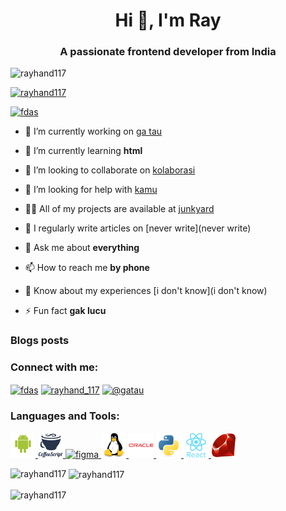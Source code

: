 <h1 align="center">Hi 👋, I'm Ray</h1>
<h3 align="center">A passionate frontend developer from India</h3>

<p align="left"> <img src="https://komarev.com/ghpvc/?username=rayhand117&label=Profile%20views&color=0e75b6&style=flat" alt="rayhand117" /> </p>

<p align="left"> <a href="https://github.com/ryo-ma/github-profile-trophy"><img src="https://github-profile-trophy.vercel.app/?username=rayhand117" alt="rayhand117" /></a> </p>

<p align="left"> <a href="https://twitter.com/fdas" target="blank"><img src="https://img.shields.io/twitter/follow/fdas?logo=twitter&style=for-the-badge" alt="fdas" /></a> </p>

- 🔭 I’m currently working on [ga tau](facebook.com)

- 🌱 I’m currently learning **html**

- 👯 I’m looking to collaborate on [kolaborasi](google.com)

- 🤝 I’m looking for help with [kamu](linkedin.com)

- 👨‍💻 All of my projects are available at [junkyard](junkyard)

- 📝 I regularly write articles on [never write](never write)

- 💬 Ask me about **everything**

- 📫 How to reach me **by phone**

- 📄 Know about my experiences [i don't know](i don't know)

- ⚡ Fun fact **gak lucu**

### Blogs posts
<!-- BLOG-POST-LIST:START -->
<!-- BLOG-POST-LIST:END -->

<h3 align="left">Connect with me:</h3>
<p align="left">
<a href="https://twitter.com/fdas" target="blank"><img align="center" src="https://raw.githubusercontent.com/rahuldkjain/github-profile-readme-generator/master/src/images/icons/Social/twitter.svg" alt="fdas" height="30" width="40" /></a>
<a href="https://instagram.com/rayhand_117" target="blank"><img align="center" src="https://raw.githubusercontent.com/rahuldkjain/github-profile-readme-generator/master/src/images/icons/Social/instagram.svg" alt="rayhand_117" height="30" width="40" /></a>
<a href="https://medium.com/@gatau" target="blank"><img align="center" src="https://raw.githubusercontent.com/rahuldkjain/github-profile-readme-generator/master/src/images/icons/Social/medium.svg" alt="@gatau" height="30" width="40" /></a>
</p>

<h3 align="left">Languages and Tools:</h3>
<p align="left"> <a href="https://developer.android.com" target="_blank" rel="noreferrer"> <img src="https://raw.githubusercontent.com/devicons/devicon/master/icons/android/android-original-wordmark.svg" alt="android" width="40" height="40"/> </a> <a href="https://offeescript.org" target="_blank" rel="noreferrer"> <img src="https://raw.githubusercontent.com/devicons/devicon/master/icons/coffeescript/coffeescript-original-wordmark.svg" alt="coffeescript" width="40" height="40"/> </a> <a href="https://www.figma.com/" target="_blank" rel="noreferrer"> <img src="https://www.vectorlogo.zone/logos/figma/figma-icon.svg" alt="figma" width="40" height="40"/> </a> <a href="https://www.linux.org/" target="_blank" rel="noreferrer"> <img src="https://raw.githubusercontent.com/devicons/devicon/master/icons/linux/linux-original.svg" alt="linux" width="40" height="40"/> </a> <a href="https://www.oracle.com/" target="_blank" rel="noreferrer"> <img src="https://raw.githubusercontent.com/devicons/devicon/master/icons/oracle/oracle-original.svg" alt="oracle" width="40" height="40"/> </a> <a href="https://www.python.org" target="_blank" rel="noreferrer"> <img src="https://raw.githubusercontent.com/devicons/devicon/master/icons/python/python-original.svg" alt="python" width="40" height="40"/> </a> <a href="https://reactjs.org/" target="_blank" rel="noreferrer"> <img src="https://raw.githubusercontent.com/devicons/devicon/master/icons/react/react-original-wordmark.svg" alt="react" width="40" height="40"/> </a> <a href="https://www.ruby-lang.org/en/" target="_blank" rel="noreferrer"> <img src="https://raw.githubusercontent.com/devicons/devicon/master/icons/ruby/ruby-original.svg" alt="ruby" width="40" height="40"/> </a> </p>

<p><img align="left" src="https://github-readme-stats.vercel.app/api/top-langs?username=rayhand117&show_icons=true&locale=en&layout=compact" alt="rayhand117" /></p>

<p>&nbsp;<img align="center" src="https://github-readme-stats.vercel.app/api?username=rayhand117&show_icons=true&locale=en" alt="rayhand117" /></p>

<p><img align="center" src="https://github-readme-streak-stats.herokuapp.com/?user=rayhand117&" alt="rayhand117" /></p>
